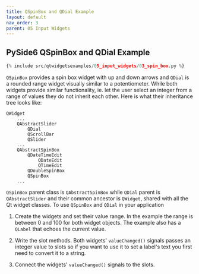 ```yaml
---
title: QSpinBox and QDial Example
layout: default
nav_order: 3
parent: 05 Input Widgets
---
```


## PySide6 QSpinBox and QDial Example

```python
{% include src/qtwidgetsexamples/05_input_widgets/03_spin_box.py %}
```

`QSpinBox` provides a spin box widget with up and down arrows and `QDial` is a rounded range widget visually similar to a potentiometer. While both widgets provide similar functionality, ie. let the user select an integer from a range of values they do not inherit each other. Here is what their inheritance tree looks like:

```
QWidget
    ...
    QAbstractSlider
        QDial
        QScrollBar
        QSlider
    ...
    QAbstractSpinBox
        QDateTimeEdit
            QDateEdit
            QTimeEdit
        QDoubleSpinBox
        QSpinBox
    ...
```

`QSpinBox` parent class is `QAbstractSpinBox` while `QDial` parent is `QAbstractSlider` and their common ancestor is `QWidget`, shared with all the Qt widget classes. To use `QSpinBox` and `QDial` in your application

1. Create the widgets and set their value range. In the example the range is between 0 and 100 for both widget objects. The example also has a `QLabel` that echoes the current value.

2. Write the slot methods. Both widgets' `valueChanged()` signals passes an integer value to slots so if you want to use it to set a label's text you first need to convert it to a string.

3. Connect the widgets' `valueChanged()` signals to the slots.